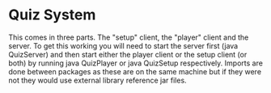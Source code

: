 Quiz System
===

This comes in three parts. The "setup" client, the "player" client and the server. To get this working you will need to start the server first (java QuizServer) and then start either the player client or the setup client (or both) by running java QuizPlayer or java QuizSetup respectively. Imports are done between packages as these are on the same machine but if they were not they would use external library reference jar files.